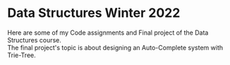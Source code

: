 # Data Structures Winter 2022
Here are some of my Code assignments and Final project of the Data Structures course. </br>
The final project's topic is about designing an Auto-Complete system with Trie-Tree.
